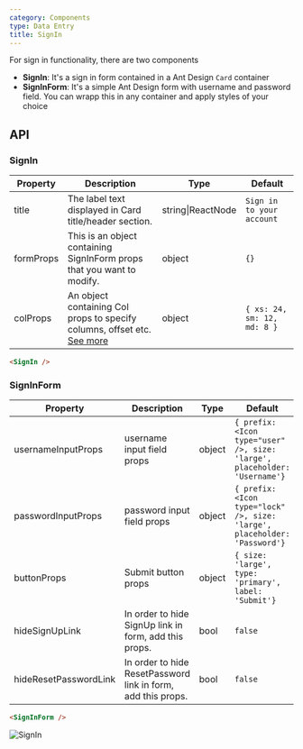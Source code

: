 ```yaml
---
category: Components
type: Data Entry
title: SignIn
---
```


For sign in functionality, there are two components
  - **SignIn**: It's a sign in form contained in a Ant Design `Card` container
  - **SignInForm**: It's a simple Ant Design form with username and password field. You can wrapp this in any container and apply styles of your choice 


## API

### SignIn

| Property  | Description                                                                                                            | Type              | Default                     |
| --------- | ---------------------------------------------------------------------------------------------------------------------- | ----------------- | --------------------------- |
| title     | The label text displayed in Card title/header section.                                                                 | string\|ReactNode | `Sign in to your account`   |
| formProps | This is an object containing SignInForm props that you want to modify.                                                 | object            | `{}`                        |
| colProps  | An object containing Col props to specify columns, offset etc. [See more](http://beta.ant.design/components/grid/#Col) | object            | `{ xs: 24, sm: 12, md: 8 }` |


```html
<SignIn />
```
### SignInForm

| Property              | Description                                                  | Type   | Default                                                                   |
| --------------------- | ------------------------------------------------------------ | ------ | ------------------------------------------------------------------------- |
| usernameInputProps    | username input field props                                   | object | `{ prefix: <Icon type="user" />, size: 'large', placeholder: 'Username'}` |
| passwordInputProps    | password input field props                                   | object | `{ prefix: <Icon type="lock" />, size: 'large', placeholder: 'Password'}` |
| buttonProps           | Submit button props                                          | object | `{ size: 'large', type: 'primary', label: 'Submit'}`                      |
| hideSignUpLink        | In order to hide SignUp link in form, add this props.        | bool   | `false`                                                                   |
| hideResetPasswordLink | In order to hide ResetPassword link in form, add this props. | bool   | `false`                                                                   |


```html
<SignInForm />
```

![SignIn](https://raw.githubusercontent.com/mzohaibqc/antd-amplify-react/master/images/SignIn.png?raw=true "SignIn")